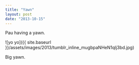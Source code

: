 ```yaml
---
title: "Yawn"
layout: post
date: "2013-10-15"
---
```


Pau having a yawn.

![yo yo]({{ site.baseurl }}/assets/images/2013/tumblr_inline_mugbpaNHeN1qlj3bd.jpg)

Big yawn.

